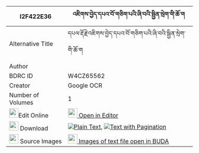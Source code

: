 |I2F422E36|འཇིགས་བྱེད་དཔའ་བོ་གཅིག་པའི་ཞི་བའི་སྦྱིན་སྲེག་གི་ཆོ་ག 
| --- | --- 
|Alternative Title |དཔལ་རྡོ་རྗེ་འཇིགས་བྱེད་དཔའ་བོ་གཅིག་པའི་ཞི་བའི་སྦྱིན་སྲེག་གི་ཆོ་ག
|Author | 
|BDRC ID | W4CZ65562
|Creator | Google OCR
|Number of Volumes| 1
|<img width="25" src="https://img.icons8.com/color/25/000000/edit-property.png">Edit Online| [<img width="25" src="https://avatars.githubusercontent.com/u/45091458?s=200&v=4"> Open in Editor](http://editor.openpecha.org/I2F422E36)
|<img width="25" src="https://img.icons8.com/fluent/48/000000/download-2.png"/>  Download | [![](https://img.icons8.com/color/20/000000/txt.png)Plain Text](https://github.com/Openpecha/I2F422E36/releases/download/v1/jikje_pawo_chikpa_i_shyiwa_i_j_plain_I2F422E36.zip), [![](https://img.icons8.com/color/20/000000/txt.png)Text with Pagination](https://github.com/Openpecha/I2F422E36/releases/download/v1/jikje_pawo_chikpa_i_shyiwa_i_j_pages_I2F422E36.zip)
|<img width="25" src="https://img.icons8.com/plasticine/100/000000/pictures-folder.png"/>  Source Images | [<img width="25" src="https://library.bdrc.io/icons/BUDA-small.svg"> Images of text file open in BUDA](https://library.bdrc.io/show/bdr:W4CZ65562)